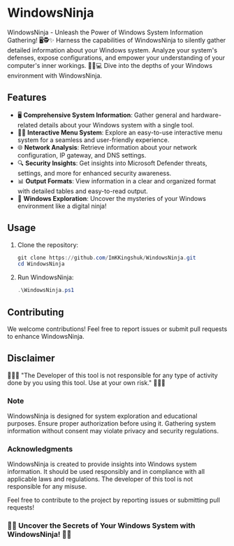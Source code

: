 # WindowsNinja

WindowsNinja - Unleash the Power of Windows System Information Gathering! 🖥️🕵️✨ Harness the capabilities of WindowsNinja to silently gather detailed information about your Windows system. Analyze your system's defenses, expose configurations, and empower your understanding of your computer's inner workings. 🕵️‍♂️💻 Dive into the depths of your Windows environment with WindowsNinja.

## Features

- 🖥️ **Comprehensive System Information**: Gather general and hardware-related details about your Windows system with a single tool.
- 🕵️‍♂️ **Interactive Menu System**: Explore an easy-to-use interactive menu system for a seamless and user-friendly experience.
- 🌐 **Network Analysis**: Retrieve information about your network configuration, IP gateway, and DNS settings.
- 🔍 **Security Insights**: Get insights into Microsoft Defender threats, settings, and more for enhanced security awareness.
- 📊 **Output Formats**: View information in a clear and organized format with detailed tables and easy-to-read output.
- 🚀 **Windows Exploration**: Uncover the mysteries of your Windows environment like a digital ninja!

## Usage

1. Clone the repository:

   ```powershell
   git clone https://github.com/ImKKingshuk/WindowsNinja.git
   cd WindowsNinja
   ```

2. Run WindowsNinja:

   ```powershell
   .\WindowsNinja.ps1
   ```

## Contributing

We welcome contributions! Feel free to report issues or submit pull requests to enhance WindowsNinja.

## Disclaimer

🌟🌟🌟 "The Developer of this tool is not responsible for any type of activity done by you using this tool. Use at your own risk." 🌟🌟🌟

### Note

WindowsNinja is designed for system exploration and educational purposes. Ensure proper authorization before using it. Gathering system information without consent may violate privacy and security regulations.

### Acknowledgments

WindowsNinja is created to provide insights into Windows system information. It should be used responsibly and in compliance with all applicable laws and regulations. The developer of this tool is not responsible for any misuse.

Feel free to contribute to the project by reporting issues or submitting pull requests!

### 🕵️‍♂️ Uncover the Secrets of Your Windows System with WindowsNinja! 🕵️‍♂️
